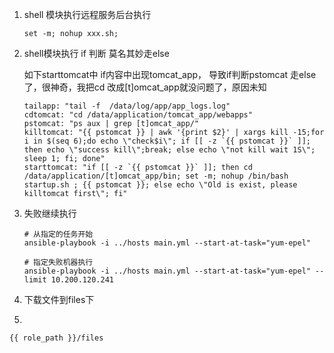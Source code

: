 1. shell 模块执行远程服务后台执行

   ```
   set -m; nohup xxx.sh;
   ```

2. shell模块执行 if 判断 莫名其妙走else

   如下starttomcat中   if内容中出现tomcat_app， 导致if判断pstomcat 走else了，很神奇，我把cd 改成[t]omcat_app就没问题了，原因未知

   ```shell
   tailapp: "tail -f  /data/log/app/app_logs.log"
   cdtomcat: "cd /data/application/tomcat_app/webapps"
   pstomcat: "ps aux | grep [t]omcat_app/"
   killtomcat: "{{ pstomcat }} | awk '{print $2}' | xargs kill -15;for i in $(seq 6);do echo \"check$i\"; if [[ -z `{{ pstomcat }}` ]]; then echo \"success kill\";break; else echo \"not kill wait 1S\"; sleep 1; fi; done"
   starttomcat: "if [[ -z `{{ pstomcat }}` ]]; then cd /data/application/[t]omcat_app/bin; set -m; nohup /bin/bash startup.sh ; {{ pstomcat }}; else echo \"Old is exist, please killtomcat first\"; fi"
   ```

3. 失败继续执行

   ```shell
   # 从指定的任务开始
   ansible-playbook -i ../hosts main.yml --start-at-task="yum-epel"
   
   # 指定失败机器执行
   ansible-playbook -i ../hosts main.yml --start-at-task="yum-epel" --limit 10.200.120.241
   
   ```

   

4. 下载文件到files下

5. 

   ```
   {{ role_path }}/files
   ```

   